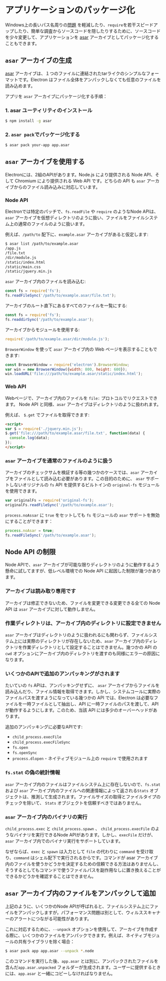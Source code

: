 # アプリケーションのパッケージ化

Windows上の長いパス名周りの[問題](https://github.com/joyent/node/issues/6960) を軽減したり、`require`を若干スピードアップしたり、簡単な調査からソースコードを隠したりするために、ソースコードを少々変更して、アプリケーションを [asar][asar] アーカイブとしてパッケージ化することもできます。

## `asar` アーカイブの生成

[asar][asar] アーカイブは、１つのファイルに連結されたtarライクのシンプルなフォーマットです。Electron はファイル全体をアンパックしなくても任意のファイルを読み込めます。

アプリを `asar` アーカイブにパッケージ化する手順：

### 1. asar ユーティリティのインストール

```bash
$ npm install -g asar
```

### 2. `asar pack`でパッケージ化する

```bash
$ asar pack your-app app.asar
```

## `asar` アーカイブを使用する

Electronには、2組のAPIがあります。Node.js により提供される Node API、そして Chromium により提供される Web API です。どちらの API も `asar` アーカイブからのファイル読み込みに対応しています。

### Node API

Electronでは特定のパッチで、`fs.readFile` や `require` のようなNode APIは、`asar` アーカイブを仮想ディレクトリのように扱い、ファイルをファイルシステム上の通常のファイルのように扱います。

例えば、`/path/to` 配下に、`example.asar` アーカイブがあると仮定します:

```bash
$ asar list /path/to/example.asar
/app.js
/file.txt
/dir/module.js
/static/index.html
/static/main.css
/static/jquery.min.js
```

`asar` アーカイブ内のファイルを読み込む:

```javascript
const fs = require('fs');
fs.readFileSync('/path/to/example.asar/file.txt');
```

アーカイブのルート直下にあるすべてのファイルを一覧にする:

```javascript
const fs = require('fs');
fs.readdirSync('/path/to/example.asar');
```

アーカイブからモジュールを使用する:

```javascript
require('/path/to/example.asar/dir/module.js');
```

`BrowserWindow` を使って `asar` アーカイブ内の Web ページを表示することもできます:

```javascript
const BrowserWindow = require('electron').BrowserWindow;
var win = new BrowserWindow({width: 800, height: 600});
win.loadURL('file:///path/to/example.asar/static/index.html');
```

### Web API

Webページで、アーカイブ内のファイルを `file:` プロトコルでリクエストできます。
Node API と同様、`asar` アーカイブはディレクトリのように扱われます。

例えば、 `$.get` でファイルを取得できます:

```html
<script>
var $ = require('./jquery.min.js');
$.get('file:///path/to/example.asar/file.txt', function(data) {
  console.log(data);
});
</script>
```

### `asar` アーカイブを通常のファイルのように扱う

アーカイブのチェックサムを検証する等の幾つかのケースでは、`asar` アーカイブをファイルとして読み込む必要があります。この目的のために、 `asar` サポートしないオリジナルの `fs` API を提供するビルトインの `original-fs` モジュールを使用できます。

```javascript
var originalFs = require('original-fs');
originalFs.readFileSync('/path/to/example.asar');
```

`process.noAssar` に `true` をセットしても `fs` モジュールの `asar` サポートを無効にすることができます：

```javascript
process.noAsar = true;
fs.readFileSync('/path/to/example.asar');
```

## Node API の制限

Node APIで、`asar` アーカイブが可能な限りディレクトリのように動作するよう懸命に試してますが、低レベル環境での Node API に起因した制限が幾つかあります。

### アーカイブは読み取り専用です

アーカイブは修正できないため、ファイルを変更できる変更できる全ての Node API は `asar` アーカイブに対して動作しません。

### 作業ディレクトリは、アーカイブ内のディレクトリに設定できません

`asar` アーカイブはディレクトリのように扱われるにも関わらず、ファイルシステム上には実際のディレクトリが存在しないため、`asar` アーカイブ内のディレクトリを作業ディレクトリとして設定することはできません。幾つかの API の `cwd` オプションにアーカイブ内のディレクトリを渡すのも同様にエラーの原因になります。

### いくつかのAPIで追加のアンパッキングがされます

たいていの `fs` APIは、アンパッキングせずに、 `asar` アーカイブからファイルを読み込んだり、ファイル情報を取得できます。しかし、システムコールに実際のファイルパスを渡すようになっている幾つかの API では、Electron は必要なファイルを一時ファイルとして抽出し、API に一時ファイルのパスを渡して、API が動作するようにします。このため、当該 API には多少のオーバーヘッドがあります。

追加のアンパッキングに必要なAPIです:

* `child_process.execFile`
* `child_process.execFileSync`
* `fs.open`
* `fs.openSync`
* `process.dlopen` - ネイティブモジュール上の `require` で使用されます

### `fs.stat` の偽の統計情報

`asar` アーカイブ内のファイルはファイルシステム上に存在しないので、`fs.stat` および `asar` アーカイブ内のファイルへの関連情報によって返される`Stats` オブジェクトは、推測して生成されます。ファイルサイズの取得とファイルタイプのチェックを除いて、 `Stats` オブジェクトを信頼すべきではありません。

### `asar` アーカイブ内のバイナリの実行

`child_process.exec` と `child_process.spawn` 、 `child_process.execFile` のようなバイナリを実行できるNode APIがあります。しかし、`execFile` だけが、`asar` アーカイブ内でのバイナリ実行をサポートしています。

なぜならば、`exec` と `spawn` は入力として `file` の代わりに `command` を受け取り、`command` はシェル配下で実行されるからです。コマンドが asar アーカイブ内のファイルを使うかどうかを決定するための信頼できる方法はありませんし、そうするとしてもコマンドで使うファイルパスを副作用なしに置き換えることができるかどうかを確認することはできません。

## `asar` アーカイブ内のファイルをアンパックして追加

上記のように、いくつかのNode APIが呼ばれると、ファイルシステム上にファイルをアンパックしますが，パフォーマンス問題は別として、ウィルススキャナーのアラートにつながる可能性があります。

これに対応するために、`--unpack` オプションを使用して、アーカイブを作成する際に、いくつかのファイルをアンパックできます。例えば、ネイティブモジュールの共有ライブラリを除く場合：

```bash
$ asar pack app app.asar --unpack *.node
```

このコマンドを実行した後、`app.asar` とは別に、アンパックされたファイルを含んだ`app.asar.unpacked` フォルダーが生成されます。ユーザーに提供するときには、`app.asar` と一緒にコピーしなければなりません。

[asar]: https://github.com/atom/asar
